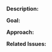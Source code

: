 **Description:**
<!-- Give a brief description of the issue -->

**Goal:**
<!-- Describe the solutions that this feature/fix will introduce to resolve the problems described above -->

**Approach:**
<!-- Describe the methods/steps that was taken to resolve the issue -->

**Related Issues:**
<!-- Any related issues such as sub tasks, issues reported in other repositories (e.g component repositories), similar problems, etc. -->